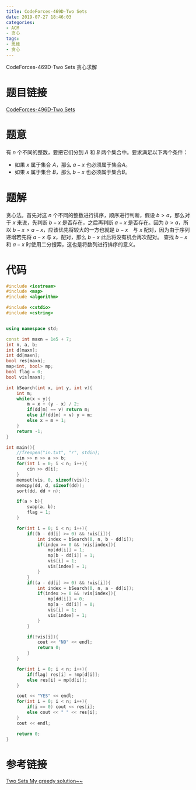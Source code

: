 ```yaml
---
title: CodeForces-469D-Two Sets
date: 2019-07-27 18:46:03
categories:
- ACM
- 贪心
tags:
- 思维
- 贪心
---
```

CodeForces-469D-Two Sets 贪心求解
<!--more-->
# 题目链接
[CodeForces-496D-Two Sets](http://codeforces.com/problemset/problem/469/D)

# 题意
有 $n$ 个不同的整数，要把它们分到 $A$ 和 $B$ 两个集合中。要求满足以下两个条件：
- 如果 $x$ 属于集合 $A$，那么 $a-x$ 也必须属于集合$A$。
- 如果 $x$ 属于集合 $B$，那么 $b-x$ 也必须属于集合$B$。

# 题解
贪心法。首先对这 $n$ 个不同的整数进行排序，顺序进行判断，假设 $b > a$，那么对于 $x$ 来说，先判断 $b-x$ 是否存在，之后再判断 $a-x$ 是否存在。因为 $b > a$，所以 $b-x>a-x$，应该优先将较大的一方也就是 $b-x$　与 $x$ 配对，因为由于序列递增若先将 $a-x$ 与 $x$，配对，那么 $b-x$ 此后将没有机会再次配对。
查找 $b-x$ 和 $a-x$ 时使用二分搜索，这也是将数列进行排序的意义。

# 代码
```C++
#include <iostream>
#include <map>
#include <algorithm>

#include <cstdio>
#include <cstring>


using namespace std;

const int maxn = 1e5 + 7;
int n, a, b;
int d[maxn];
int dd[maxn];
bool res[maxn];
map<int, bool> mp;
bool flag = 0;
bool vis[maxn];

int bSearch(int x, int y, int v){
    int m;
    while(x < y){
        m = x + (y - x) / 2;
        if(dd[m] == v) return m;
        else if(dd[m] > v) y = m;
        else x = m + 1;
    }
    return -1;
}

int main(){
    //freopen("in.txt", "r", stdin);
    cin >> n >> a >> b;
    for(int i = 0; i < n; i++){
        cin >> d[i];
    }
    memset(vis, 0, sizeof(vis));
    memcpy(dd, d, sizeof(dd));
    sort(dd, dd + n);

    if(a > b){
        swap(a, b);
        flag = 1;
    }

    for(int i = 0; i < n; i++){
        if((b - dd[i] >= 0) && !vis[i]){
            int index = bSearch(0, n, b - dd[i]);
            if(index >= 0 && !vis[index]){
                mp[dd[i]] = 1;
                mp[b - dd[i]] = 1;
                vis[i] = 1;
                vis[index] = 1;
            }
        }
        if((a - dd[i] >= 0) && !vis[i]){
            int index = bSearch(0, n, a - dd[i]);
            if(index >= 0 && !vis[index]){
                mp[dd[i]] = 0;
                mp[a - dd[i]] = 0;
                vis[i] = 1;
                vis[index] = 1;
            }
        }

        if(!vis[i]){
            cout << "NO" << endl;
            return 0;
        }
    }

    for(int i = 0; i < n; i++){
        if(flag) res[i] = !mp[d[i]];
        else res[i] = mp[d[i]];
    }

    cout << "YES" << endl;
    for(int i = 0; i < n; i++){
        if(i == 0) cout << res[i];
        else cout << " " << res[i];
    }
    cout << endl;

    return 0;
}
```

# 参考链接
[Two Sets My greedy solution~~](http://codeforces.com/blog/entry/13880)